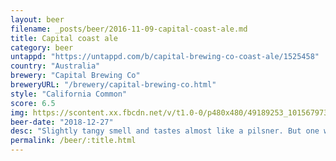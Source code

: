 ```yaml
---
layout: beer
filename: _posts/beer/2016-11-09-capital-coast-ale.md
title: Capital coast ale
category: beer
untappd: "https://untappd.com/b/capital-brewing-co-coast-ale/1525458"
country: "Australia"
brewery: "Capital Brewing Co"
breweryURL: "/brewery/capital-brewing-co.html"
style: "California Common"
score: 6.5
img: https://scontent.xx.fbcdn.net/v/t1.0-0/p480x480/49189253_10156797308743745_4290314480618831872_n.jpg?_nc_cat=106&_nc_ht=scontent.xx&oh=729927e97c20c0cf3855b9c7251adb07&oe=5C99715A
beer-date: "2018-12-27"
desc: "Slightly tangy smell and tastes almost like a pilsner. But one with a subtle body and no aftertaste. Good for a hot day"
permalink: /beer/:title.html
---
```

